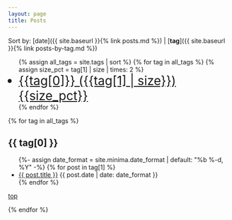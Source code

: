 ```yaml
---
layout: page
title: Posts
---
```


Sort by: [date]({{ site.baseurl }}{% link posts.md %}) \| [**tag**]({{ site.baseurl }}{% link posts-by-tag.md %})

<ul class="tag-list">
{% assign all_tags = site.tags | sort %}
{% for tag in all_tags %}
{% assign size_pct = tag[1] | size | times: 2 %}
<li class="tag-link" style="font-size: 200%"> <a href="#{{tag[0]}}">{{tag[0]}} ({{tag[1] | size}}) {{size_pct}}</a> </li>
{% endfor %}
</ul>

{% for tag in all_tags %}
## {{ tag[0] }}
  <ul class="post-list">
    {%- assign date_format = site.minima.date_format | default: "%b %-d, %Y" -%}
    {% for post in tag[1] %}
      <li>
        <a class="post-link" href="{{ post.url }}">{{ post.title }}</a>
        <span class="post-meta">{{ post.date | date: date_format }}</span>
      </li>
    {% endfor %}
  </ul>
  <p> <a href="#top"> top </a>
  </p>
{% endfor %}